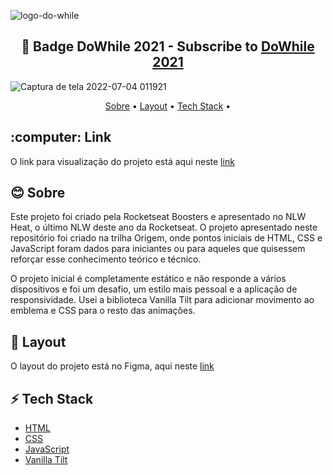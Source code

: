 ![logo-do-while](https://user-images.githubusercontent.com/94997593/177081240-eb4d68bd-89eb-4c42-b72b-153b52f03990.svg)

<h2 align="center">🚀 Badge DoWhile 2021 - Subscribe to <a href="https://dowhile.io/inscricao">DoWhile 2021</a></h2>

![Captura de tela 2022-07-04 011921](https://user-images.githubusercontent.com/94997593/177081461-d862485b-3f8e-4b4a-8d50-61f3bfd79f9b.gif)


<p align="center">
  <a href="#sobre">Sobre</a> •
  <a href="#layout">Layout</a> •
  <a href="#tech-stack">Tech Stack</a> •
</p>

<h2 id="link">:computer: Link</h2>
O link para visualização do projeto está aqui neste <a href="https://cracha-do-while-2021.vercel.app/">link</a>



<h2 id="sobre">😊 Sobre</h2>

Este projeto foi criado pela Rocketseat Boosters e apresentado no NLW Heat, o último NLW deste ano da Rocketseat. O projeto apresentado neste repositório foi criado na trilha Origem, onde pontos iniciais de HTML, CSS e JavaScript foram dados para iniciantes ou para aqueles que quisessem reforçar esse conhecimento teórico e técnico.

O projeto inicial é completamente estático e não responde a vários dispositivos e foi um desafio, um estilo mais pessoal e a aplicação de responsividade. Usei a biblioteca Vanilla Tilt para adicionar movimento ao emblema e CSS para o resto das animações.


<h2 id="layout">📐 Layout</h2>

O layout do projeto está no Figma, aqui neste <a href="https://www.figma.com/file/bVPY9Y6300VXwMf522hnCt/%5BNLW-Heat---Mission%3A-Origin%5D-DoWhile2021-(Community)">link</a>


<h2 id="tech-stack">⚡ Tech Stack</h2>
<ul>
  <li><a href="https://developer.mozilla.org/en-US/docs/Web/HTML">HTML</a></li>
  <li><a href="https://developer.mozilla.org/en-US/docs/Web/CSS">CSS</a></li>
  <li><a href="https://developer.mozilla.org/en-US/docs/Web/JavaScript/Reference">JavaScript</a></li>
  <li><a href="https://micku7zu.github.io/vanilla-tilt.js/">Vanilla Tilt</a></li>
</ul>
